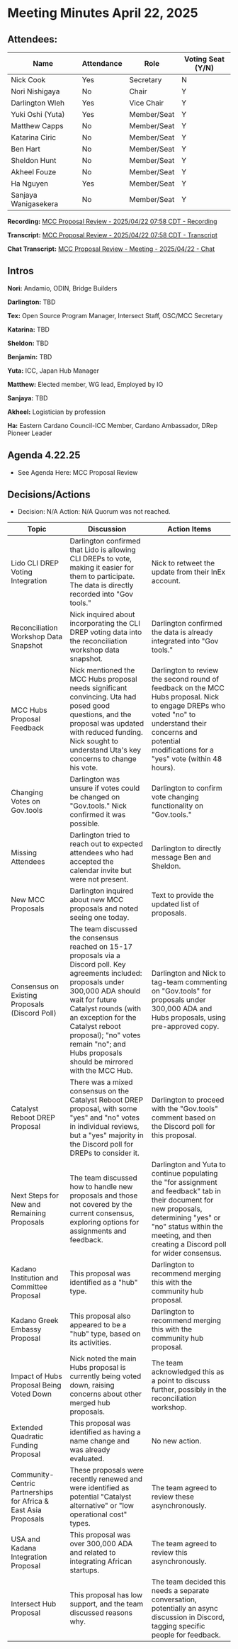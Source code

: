 # Meeting Minutes April 22, 2025

## Attendees:&#x20;

| Name                 | Attendance | Role        | Voting Seat (Y/N) |
| -------------------- | ---------- | ----------- | ----------------- |
| Nick Cook            | Yes        | Secretary   | N                 |
| Nori Nishigaya       | No         | Chair       | Y                 |
| Darlington Wleh      | Yes        | Vice Chair  | Y                 |
| Yuki Oshi (Yuta)     | Yes        | Member/Seat | Y                 |
| Matthew Capps        | No         | Member/Seat | Y                 |
| Katarina Ciric       | No         | Member/Seat | Y                 |
| Ben Hart             | No         | Member/Seat | Y                 |
| Sheldon Hunt         | No         | Member/Seat | Y                 |
| Akheel Fouze         | No         | Member/Seat | Y                 |
| Ha Nguyen            | Yes        | Member/Seat | Y                 |
| Sanjaya Wanigasekera | No         | Member/Seat | Y                 |

**Recording:** [MCC Proposal Review - 2025/04/22 07:58 CDT - Recording](https://drive.google.com/file/d/1j-1ZtPkcJjYYlvL-ArNOwaBPC5yGP6YE/view?usp=sharing)

**Transcript:** [MCC Proposal Review - 2025/04/22 07:58 CDT - Transcript](https://docs.google.com/document/d/1K55_kxXC6gHPkWotIUhKATI9sEb6VxpYHct6rpTLAmI/edit?usp=sharing)

**Chat Transcript:** [MCC Proposal Review - Meeting - 2025/04/22 - Chat](https://drive.google.com/file/d/1bRK9mboVmqVh-r5ZGNqh64hBZgXEVINA/view?usp=sharing)

## Intros

**Nori:** Andamio, ODIN, Bridge Builders

**Darlington:** TBD

**Tex:** Open Source Program Manager, Intersect Staff, OSC/MCC Secretary

**Katarina:** TBD

**Sheldon:** TBD

**Benjamin:** TBD

**Yuta:** ICC, Japan Hub Manager

**Matthew:** Elected member, WG lead, Employed by IO

**Sanjaya:** TBD

**Akheel:** Logistician by profession

**Ha:** Eastern Cardano Council-ICC Member, Cardano Ambassador, DRep Pioneer Leader

## Agenda 4.22.25

* See Agenda Here: MCC Proposal Review

## Decisions/Actions

* Decision: N/A Action: N/A Quorum was not reached.

| Topic                                                           | Discussion                                                                                                                                                                                                                                                                                                        | Action Items                                                                                                                                                                                                                     |
| --------------------------------------------------------------- | ----------------------------------------------------------------------------------------------------------------------------------------------------------------------------------------------------------------------------------------------------------------------------------------------------------------- | -------------------------------------------------------------------------------------------------------------------------------------------------------------------------------------------------------------------------------- |
| Lido CLI DREP Voting Integration                                | Darlington confirmed that Lido is allowing CLI DREPs to vote, making it easier for them to participate. The data is directly recorded into "Gov tools."                                                                                                                                                           | Nick to retweet the update from their InEx account.                                                                                                                                                                              |
| Reconciliation Workshop Data Snapshot                           | Nick inquired about incorporating the CLI DREP voting data into the reconciliation workshop data snapshot.                                                                                                                                                                                                        | Darlington confirmed the data is already integrated into "Gov tools."                                                                                                                                                            |
| MCC Hubs Proposal Feedback                                      | Nick mentioned the MCC Hubs proposal needs significant convincing. Uta had posed good questions, and the proposal was updated with reduced funding. Nick sought to understand Uta's key concerns to change his vote.                                                                                              | Darlington to review the second round of feedback on the MCC Hubs proposal. Nick to engage DREPs who voted "no" to understand their concerns and potential modifications for a "yes" vote (within 48 hours).                     |
| Changing Votes on Gov.tools                                     | Darlington was unsure if votes could be changed on "Gov.tools." Nick confirmed it was possible.                                                                                                                                                                                                                   | Darlington to confirm vote changing functionality on "Gov.tools."                                                                                                                                                                |
| Missing Attendees                                               | Darlington tried to reach out to expected attendees who had accepted the calendar invite but were not present.                                                                                                                                                                                                    | Darlington to directly message Ben and Sheldon.                                                                                                                                                                                  |
| New MCC Proposals                                               | Darlington inquired about new MCC proposals and noted seeing one today.                                                                                                                                                                                                                                           | Text to provide the updated list of proposals.                                                                                                                                                                                   |
| Consensus on Existing Proposals (Discord Poll)                  | The team discussed the consensus reached on 15-17 proposals via a Discord poll. Key agreements included: proposals under 300,000 ADA should wait for future Catalyst rounds (with an exception for the Catalyst reboot proposal); "no" votes remain "no"; and Hubs proposals should be mirrored with the MCC Hub. | Darlington and Nick to tag-team commenting on "Gov.tools" for proposals under 300,000 ADA and Hubs proposals, using pre-approved copy.                                                                                           |
| Catalyst Reboot DREP Proposal                                   | There was a mixed consensus on the Catalyst Reboot DREP proposal, with some "yes" and "no" votes in individual reviews, but a "yes" majority in the Discord poll for DREPs to consider it.                                                                                                                        | Darlington to proceed with the "Gov.tools" comment based on the Discord poll for this proposal.                                                                                                                                  |
| Next Steps for New and Remaining Proposals                      | The team discussed how to handle new proposals and those not covered by the current consensus, exploring options for assignments and feedback.                                                                                                                                                                    | Darlington and Yuta to continue populating the "for assignment and feedback" tab in their document for new proposals, determining "yes" or "no" status within the meeting, and then creating a Discord poll for wider consensus. |
| Kadano Institution and Committee Proposal                       | This proposal was identified as a "hub" type.                                                                                                                                                                                                                                                                     | Darlington to recommend merging this with the community hub proposal.                                                                                                                                                            |
| Kadano Greek Embassy Proposal                                   | This proposal also appeared to be a "hub" type, based on its activities.                                                                                                                                                                                                                                          | Darlington to recommend merging this with the community hub proposal.                                                                                                                                                            |
| Impact of Hubs Proposal Being Voted Down                        | Nick noted the main Hubs proposal is currently being voted down, raising concerns about other merged hub proposals.                                                                                                                                                                                               | The team acknowledged this as a point to discuss further, possibly in the reconciliation workshop.                                                                                                                               |
| Extended Quadratic Funding Proposal                             | This proposal was identified as having a name change and was already evaluated.                                                                                                                                                                                                                                   | No new action.                                                                                                                                                                                                                   |
| Community-Centric Partnerships for Africa & East Asia Proposals | These proposals were recently renewed and were identified as potential "Catalyst alternative" or "low operational cost" types.                                                                                                                                                                                    | The team agreed to review these asynchronously.                                                                                                                                                                                  |
| USA and Kadana Integration Proposal                             | This proposal was over 300,000 ADA and related to integrating African startups.                                                                                                                                                                                                                                   | The team agreed to review this asynchronously.                                                                                                                                                                                   |
| Intersect Hub Proposal                                          | This proposal has low support, and the team discussed reasons why.                                                                                                                                                                                                                                                | The team decided this needs a separate conversation, potentially an async discussion in Discord, tagging specific people for feedback.                                                                                           |
